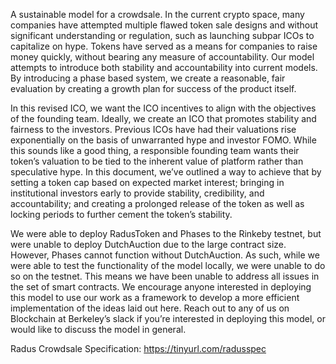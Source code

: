 A sustainable model for a crowdsale. In the current crypto space, many companies have attempted multiple flawed token sale designs and without significant understanding or regulation, such as launching subpar ICOs to capitalize on hype. Tokens have served as a means for companies to raise money quickly, without bearing any measure of accountability. Our model attempts to introduce both stability and accountability into current models. By introducing a phase based system, we create a reasonable, fair evaluation by creating a growth plan for success of the product itself.

In this revised ICO, we want the ICO incentives to align with the objectives of the founding team. Ideally, we create an ICO that promotes stability and fairness to the investors. Previous ICOs have had their valuations rise exponentially on the basis of unwarranted hype and investor FOMO. While this sounds like a good thing, a responsible founding team wants their token’s valuation to be tied to the inherent value of platform rather than speculative hype. In this document, we’ve outlined a way to achieve that by setting a token cap based on expected market interest; bringing in institutional investors early to provide stability, credibility, and accountability; and creating a prolonged release of the token as well as locking periods to further cement the token’s stability.

We were able to deploy RadusToken and Phases to the Rinkeby testnet, but were unable to deploy DutchAuction due to the large contract size. However, Phases cannot function without DutchAuction. As such, while we were able to test the functionality of the model locally, we were unable to do so on the testnet. This means we have been unable to address all issues in the set of smart contracts. We encourage anyone interested in deploying this model to use our work as a framework to develop a more efficient implementation of the ideas laid out here. Reach out to any of us on Blockchain at Berkeley’s slack if you’re interested in deploying this model, or would like to discuss the model in general.

Radus Crowdsale Specification: https://tinyurl.com/radusspec

